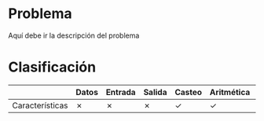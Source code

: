 # Problema
Aquí debe ir la descripción del problema
# Clasificación
|  | Datos | Entrada | Salida | Casteo | Aritmética | Relacionales | Lógicos | Condicionales | Ciclo | Matrices | Funciones |
|----------|-------|---------|--------|--------|------------|--------------|---------|---------------|-------|----------|-----------|
| Características | ✗ | ✗ | ✗ | ✓ | ✓ | ✗ | ✓ | ✗ | ✗ | ✗ | ✗ |
